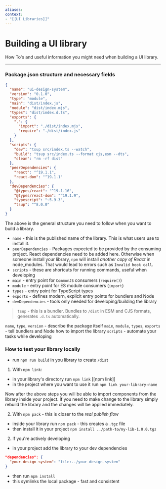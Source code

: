 ```yaml
---
aliases:
context:
- "[[UI Libraries]]"
---
```


# Building a UI library

How To's and useful information you might need when building a UI library.

---
### Package.json structure and necessary fields

```json
{
  "name": "ui-design-system",
  "version": "0.1.0",
  "type": "module",
  "main": "dist/index.js",
  "module": "dist/index.mjs",
  "types": "dist/index.d.ts",
  "exports": {
    ".": {
      "import": "./dist/index.mjs",
      "require": "./dist/index.js"
    }
  },
  "scripts": {
    "dev": "tsup src/index.ts --watch",
    "build": "tsup src/index.ts --format cjs,esm --dts",
    "clean": "rm -rf dist"
  },
  "peerDependencies": {
    "react": "^19.1.1",
    "react-dom": "^19.1.1"
  },
  "devDependencies": {
    "@types/react": "^19.1.16",
    "@types/react-dom": "^19.1.9",
    "typescript": "~5.9.3",
    "tsup": "^8.0.0"
  }
}
```
The above is the general structure you need to follow when you want to build a library.

- `name` - this is the published name of the library. This is what users use to install it.
- `peerDependencies` - Packages expected to be provided by the consuming project. React dependencies need to be added here. Otherwise when someone install your library, `npm` will install *another copy of React* in node_modules.
That would lead to errors such as `Invalid hook call`.
- `scripts` - these are shortcuts for running commands, useful when developing
- `main` - entry point for `CommonJS` consumers (`require()`)
- `module` - entry point for ES module consumers (`import`)
- `types` - entry point for TypeScript types
- `exports` - defines modern, explicit entry points for bundlers and Node
- `devDependencies` - tools only needed for developing/building the library

> `tsup` - this is a bundler. Bundles to `/dist` in ESM and CJS formats, generates `.d.ts` automatically.

`name`, `type`, `version` - describe the package itself
`main`, `module`, `types`, `exports` - tell bundlers and Node how to import the library
`scripts` - automate your tasks while developing


### How to test your library locally

- run `npm run build` in you library to create `/dist`

1. With `npm link`:
- in your library's directory run `npm link` [[npm link]]
- in the project where you want to use it run `npm link your-library-name`

Now after the above steps you will be able to import components from the library inside your project.
If you need to make change to the library simply rebuild the library and the changes will be applied immediately.


2. With `npm pack` - this is closer to the *real publish flow*
- inside your library run `npm pack` - this creates a `.tgz` file
- then install it in your project `npm install ../path-to/my-lib-1.0.0.tgz`


2. If you're actively developing
- in your project add the library to your dev dependencies
``` json
"dependencies": {
  "your-design-system": "file:../your-design-system"
}
```
- then run `npm install`
- this symlinks the local package - fast and consistent